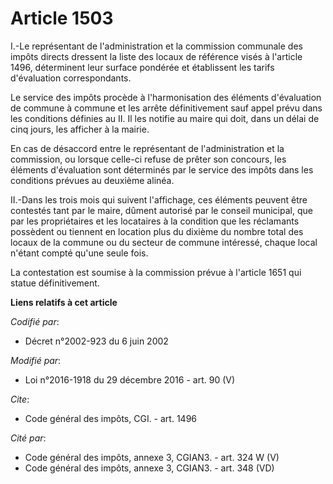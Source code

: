 # Article 1503

I.-Le représentant de l'administration et la commission communale des impôts directs dressent la liste des locaux de
référence visés à l'article 1496, déterminent leur surface pondérée et établissent les tarifs d'évaluation correspondants. 

Le service des impôts procède à l'harmonisation des éléments d'évaluation de commune à commune et les arrête définitivement
sauf appel prévu dans les conditions définies au II. Il les notifie au maire qui doit, dans un délai de cinq jours, les
afficher à la mairie. 

En cas de désaccord entre le représentant de l'administration et la commission, ou lorsque celle-ci refuse de prêter son
concours, les éléments d'évaluation sont déterminés par le service des impôts dans les conditions prévues au deuxième
alinéa. 

II.-Dans les trois mois qui suivent l'affichage, ces éléments peuvent être contestés tant par le maire, dûment autorisé par
le conseil municipal, que par les propriétaires et les locataires à la condition que les réclamants possèdent ou tiennent en
location plus du dixième du nombre total des locaux de la commune ou du secteur de commune intéressé, chaque local n'étant
compté qu'une seule fois. 

La contestation est soumise à la commission prévue à l'article 1651 qui statue définitivement.

**Liens relatifs à cet article**

_Codifié par_:

  - Décret n°2002-923 du 6 juin 2002

_Modifié par_:

  - Loi n°2016-1918 du 29 décembre 2016 - art. 90 (V)

_Cite_:

  - Code général des impôts, CGI. - art. 1496

_Cité par_:

  - Code général des impôts, annexe 3, CGIAN3. - art. 324 W (V)
  - Code général des impôts, annexe 3, CGIAN3. - art. 348 (VD)
